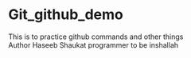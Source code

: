 # Git_github_demo
This is to practice github commands and other things
<br>
Author Haseeb Shaukat programmer to be inshallah 
